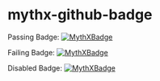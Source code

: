 # mythx-github-badge


Passing Badge: 
[![MythXBadge](https://badgen.net/https/api.staging.mythx.io/v1/projects/ef029d29-8302-452d-bb75-6b55fd80dc17/badge/data?cache=300&icon=https://raw.githubusercontent.com/ConsenSys/mythx-github-badge/main/logo_white.svg)](https:docs.mythx.io)

Failing Badge:
[![MythXBadge](https://badgen.net/https/api.staging.mythx.io/v1/projects/03305725-badf-4f5a-8506-96d443ae2d41/badge/data?cache=300&icon=https://raw.githubusercontent.com/ConsenSys/mythx-github-badge/main/logo_white.svg)](https:docs.mythx.io)

Disabled Badge:
[![MythXBadge](https://badgen.net/https/api.staging.mythx.io/v1/projects/c1361b90-d0ab-4d01-944b-af74326b2d1b/badge/data?cache=300&icon=https://raw.githubusercontent.com/ConsenSys/mythx-github-badge/main/logo_white.svg)](https:docs.mythx.io)
